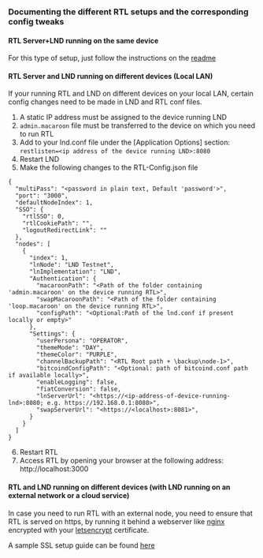 ### Documenting the different RTL setups and the corresponding config tweaks

#### RTL Server+LND running on the same device
For this type of setup, just follow the instructions on the [readme](../README.md)

#### RTL Server and LND running on different devices (Local LAN)
If your running RTL and LND on different devices on your local LAN, certain config changes need to be made in LND and RTL conf files.
1. A static IP address must be assigned to the device running LND
2. `admin.macaroon` file must be transferred to the device on which you need to run RTL
3. Add to your lnd.conf file under the [Application Options] section: `restlisten=<ip address of the device running LND>:8080`
4. Restart LND
5. Make the following changes to the RTL-Config.json file
```
{
  "multiPass": "<password in plain text, Default 'password'>",
  "port": "3000",
  "defaultNodeIndex": 1,
  "SSO": {
    "rtlSSO": 0,
    "rtlCookiePath": "",
    "logoutRedirectLink": ""
  },
  "nodes": [
    {
      "index": 1,
      "lnNode": "LND Testnet",
      "lnImplementation": "LND",
      "Authentication": {
        "macaroonPath": "<Path of the folder containing 'admin.macaroon' on the device running RTL>",
        "swapMacaroonPath": "<Path of the folder containing 'loop.macaroon' on the device running RTL>",
        "configPath": "<Optional:Path of the lnd.conf if present locally or empty>"
      },
      "Settings": {
        "userPersona": "OPERATOR",
        "themeMode": "DAY",
        "themeColor": "PURPLE",
        "channelBackupPath": "<RTL Root path + \backup\node-1>",
        "bitcoindConfigPath": "<Optional: path of bitcoind.conf path if available locally>",
        "enableLogging": false,
        "fiatConversion": false,
        "lnServerUrl": "<https://<ip-address-of-device-running-lnd>:8080; e.g. https://192.168.0.1:8080>",
        "swapServerUrl": "<https://<localhost>:8081>",
      }
    }
  ]
}
```
6. Restart RTL
7. Access RTL by opening your browser at the following address: http://localhost:3000

#### RTL and LND running on different devices (with LND running on an external network or a cloud service)

In case you need to run RTL with an external node, you need to ensure that RTL is served on https, by running it behind a webserver like [nginx](https://nginx.org/en/download.html) encrypted with your [letsencrypt](https://letsencrypt.org) certificate.

A sample SSL setup guide can be found [here](RTL_SSL_setup.md)

